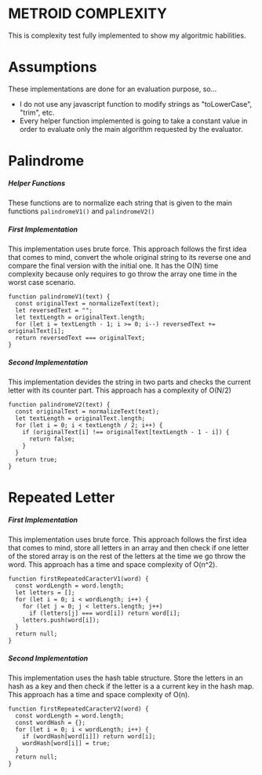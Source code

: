 # METROID COMPLEXITY

This is complexity test fully implemented to show my algoritmic habilities.

# Assumptions
These implementations are done for an evaluation purpose, so...
- I do not use any javascript function to modify strings as "toLowerCase", "trim", etc.
- Every helper function implemented is going to take a constant value in order to evaluate only the main algorithm requested by the evaluator.

# Palindrome
##### Helper Functions
These functions are to normalize each string that is given to the main functions `palindromeV1()` and `palindromeV2()`
##### First Implementation
This implementation uses brute force. This approach follows the first idea that comes to mind, convert the whole original string to its reverse one and compare the final version with the initial one. It has the O(N) time complexity because only requires to go throw the array one time in the worst case scenario.
```
function palindromeV1(text) {
  const originalText = normalizeText(text);
  let reversedText = "";
  let textLength = originalText.length;
  for (let i = textLength - 1; i >= 0; i--) reversedText += originalText[i];
  return reversedText === originalText;
}
```
##### Second Implementation
This implementation devides the string in two parts and checks the current letter with its counter part. This approach has a complexity of O(N/2)
```
function palindromeV2(text) {
  const originalText = normalizeText(text);
  let textLength = originalText.length;
  for (let i = 0; i < textLength / 2; i++) {
    if (originalText[i] !== originalText[textLength - 1 - i]) {
      return false;
    }
  }
  return true;
}
```

# Repeated Letter

##### First Implementation
This implementation uses brute force. This approach follows the first idea that comes to mind, store all letters in an array and then check if one letter of the stored array is on the rest of the letters at the time we go throw the word. This approach has a time and space complexity of O(n^2).
```
function firstRepeatedCaracterV1(word) {
  const wordLength = word.length;
  let letters = [];
  for (let i = 0; i < wordLength; i++) {
    for (let j = 0; j < letters.length; j++)
      if (letters[j] === word[i]) return word[i];
    letters.push(word[i]);
  }
  return null;
}
```
##### Second Implementation
This implementation uses the hash table structure. Store the letters in an hash as a key and then check if the letter is a a current key in the hash map. This approach has a time and space complexity of O(n).

```
function firstRepeatedCaracterV2(word) {
  const wordLength = word.length;
  const wordHash = {};
  for (let i = 0; i < wordLength; i++) {
    if (wordHash[word[i]]) return word[i];
    wordHash[word[i]] = true;
  }
  return null;
}
```
